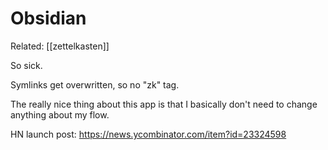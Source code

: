 # Obsidian

Related: [[zettelkasten]]

So sick.

Symlinks get overwritten, so no "zk" tag.

The really nice thing about this app is that I basically don't need to change anything about my flow.


HN launch post: https://news.ycombinator.com/item?id=23324598
